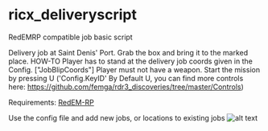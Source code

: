 # ricx_deliveryscript
RedEMRP compatible job basic script

Delivery job at Saint Denis' Port. Grab the box and bring it to the marked place.
HOW-TO
Player has to stand at the delivery job coords given in the Config. ["JobBlipCoords"]
Player must not have a weapon. Start the mission by pressing U ('Config.KeyID' By Default U, you can find more controls here: https://github.com/femga/rdr3_discoveries/tree/master/Controls) 

Requirements:
[RedEM-RP](https://github.com/RedEM-RP/redem_roleplay)

Use the config file and add new jobs, or locations to existing jobs
![alt text](https://i.ibb.co/DgX1102/rakodo.png)
